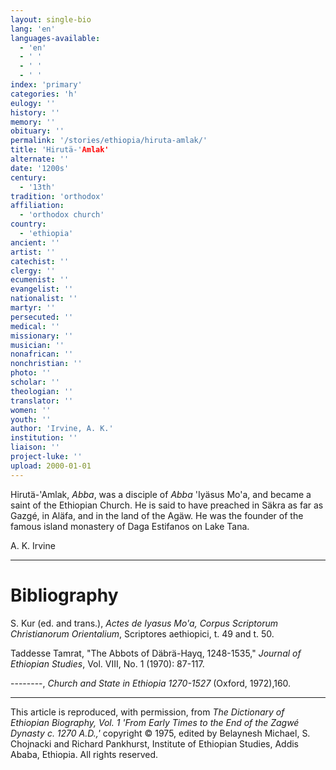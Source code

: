 ```yaml
---
layout: single-bio
lang: 'en'
languages-available:
  - 'en'
  - ' '
  - ' '
  - ' '
index: 'primary'
categories: 'h'
eulogy: ''
history: ''
memory: ''
obituary: ''
permalink: '/stories/ethiopia/hiruta-amlak/'
title: 'Hirutä-'Amlak'
alternate: ''
date: '1200s'
century:
  - '13th'
tradition: 'orthodox'
affiliation:
  - 'orthodox church'
country:
  - 'ethiopia'
ancient: ''
artist: ''
catechist: ''
clergy: ''
ecumenist: ''
evangelist: ''
nationalist: ''
martyr: ''
persecuted: ''
medical: ''
missionary: ''
musician: ''
nonafrican: ''
nonchristian: ''
photo: ''
scholar: ''
theologian: ''
translator: ''
women: ''
youth: ''
author: 'Irvine, A. K.'
institution: ''
liaison: ''
project-luke: ''
upload: 2000-01-01
---
```



Hirut&auml;-'Amlak, *Abba*, was a disciple of *Abba* 'Iyäsus Mo'a, and became a saint of the Ethiopian Church. He is said to have preached in Säkra as far as Gazgé, in Aläfa, and in the land of the Agäw. He was the founder of the famous island monastery of Daga Estifanos on Lake Tana.

A. K. Irvine

---

# Bibliography

S. Kur (ed. and trans.), *Actes de Iyasus Mo'a,* *Corpus Scriptorum Christianorum Orientalium*, Scriptores aethiopici, t. 49 and t. 50.

Taddesse Tamrat, "The Abbots of Däbrä-Hayq, 1248-1535," *Journal of Ethiopian Studies*, Vol. VIII, No. 1 (1970): 87-117.

--------, *Church and State in Ethiopia 1270-1527* (Oxford, 1972),160.

---

This article is reproduced, with permission, from *The Dictionary of Ethiopian Biography, Vol. 1 'From Early Times to the End of the Zagwé Dynasty c. 1270 A.D.,'* copyright &copy; 1975, edited by Belaynesh Michael, S. Chojnacki and Richard Pankhurst, Institute of Ethiopian Studies, Addis Ababa, Ethiopia.  All rights reserved.
